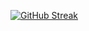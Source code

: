 [![GitHub Streak](https://github-readme-streak-stats-vert-nine-40.vercel.app?user=OluwafisayoIbrahim)](https://git.io/streak-stats)

